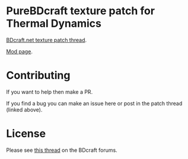# PureBDcraft texture patch for Thermal Dynamics
[BDcraft.net texture patch thread](http://bdcraft.net/community/pbdc-patches-rel/thermal-dynamics-t3867.html).

[Mod page](https://mods.curse.com/mc-mods/minecraft/227443-thermal-dynamics).

# Contributing
If you want to help then make a PR.

If you find a bug you can make an issue here or post in the patch thread (linked above).

# License
Please see [this thread](http://bdcraft.net/community/pbdc-patches-rel/rules-read-this-before-posting-mod-support-patch-t312.html) on the BDcraft forums.

